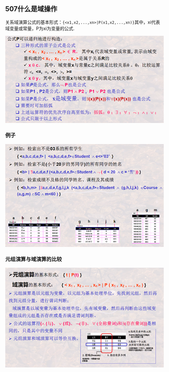 ## 507什么是域操作

关系域演算公式的基本形式：`{<x1,x2,...,xn>|P(x1,x2,...,xn)}`其中，xi代表域变量或常量，P为xi为变量的公式.

![image-20201219171328307](507什么是域操作.assets/image-20201219171328307.png)

### 例子

![image-20201219172057110](507什么是域操作.assets/image-20201219172057110.png)

### 元组演算与域演算的比较

![image-20201219172203815](507什么是域操作.assets/image-20201219172203815.png)

### 

